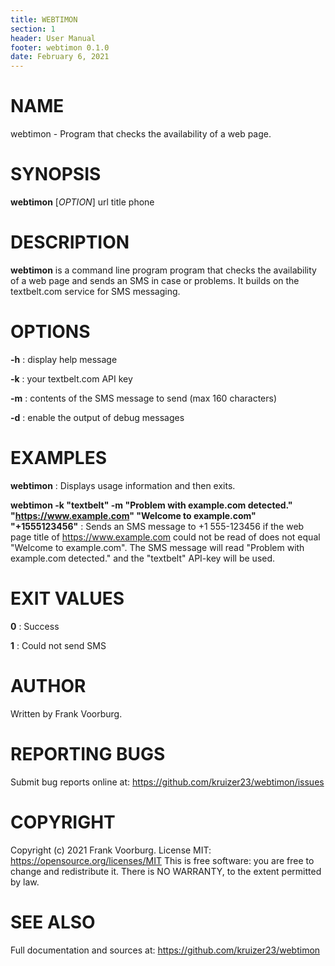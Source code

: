 ```yaml
---
title: WEBTIMON
section: 1
header: User Manual
footer: webtimon 0.1.0
date: February 6, 2021
---
```


# NAME

webtimon - Program that checks the availability of a web page.

# SYNOPSIS

**webtimon** [*OPTION*] url title phone

# DESCRIPTION

**webtimon** is a command line program program that checks the availability of a web page
and sends an SMS in case or problems. It builds on the textbelt.com service for SMS
messaging.

# OPTIONS
**-h** 
: display help message

**-k** 
: your textbelt.com API key

**-m** 
: contents of the SMS message to send (max 160 characters)

**-d** 
: enable the output of debug messages


# EXAMPLES
**webtimon**
: Displays usage information and then exits.

**webtimon -k "textbelt" -m "Problem with example.com detected." "https://www.example.com" "Welcome to example.com" "+1555123456"**
: Sends an SMS message to +1 555-123456 if the web page title of https://www.example.com
could not be read of does not equal "Welcome to example.com". The SMS message will read
"Problem with example.com detected." and the "textbelt" API-key will be used.

# EXIT VALUES
**0**
: Success

**1**
: Could not send SMS

# AUTHOR

Written by Frank Voorburg.

# REPORTING BUGS

Submit bug reports online at: <https://github.com/kruizer23/webtimon/issues>

# COPYRIGHT
Copyright (c) 2021 Frank Voorburg. License MIT: <https://opensource.org/licenses/MIT>
This is free software: you are free to change and redistribute it. There is NO WARRANTY,
to the extent permitted by law.

# SEE ALSO
Full documentation and sources at: <https://github.com/kruizer23/webtimon>



